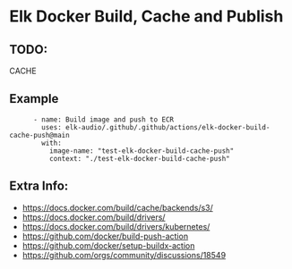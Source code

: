 # Elk Docker Build, Cache and Publish

## TODO: 

CACHE

## Example

```
      - name: Build image and push to ECR
        uses: elk-audio/.github/.github/actions/elk-docker-build-cache-push@main
        with:
          image-name: "test-elk-docker-build-cache-push"
          context: "./test-elk-docker-build-cache-push"
```

## Extra Info:

* https://docs.docker.com/build/cache/backends/s3/
* https://docs.docker.com/build/drivers/
* https://docs.docker.com/build/drivers/kubernetes/
* https://github.com/docker/build-push-action
* https://github.com/docker/setup-buildx-action
* https://github.com/orgs/community/discussions/18549
